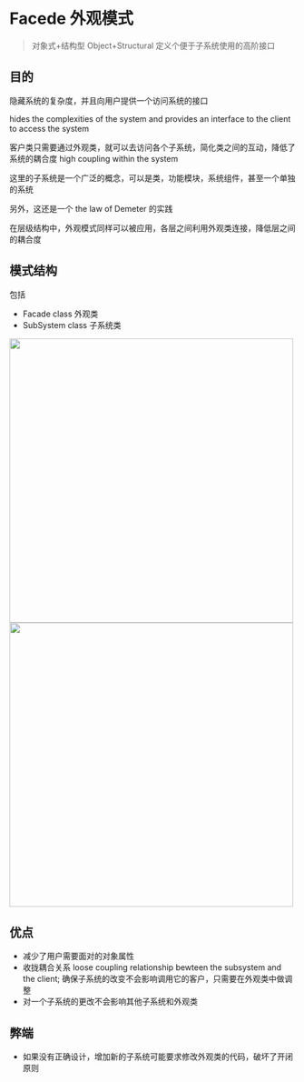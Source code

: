 # Facede 外观模式

> 对象式+结构型 Object+Structural
> 定义个便于子系统使用的高阶接口

## 目的

隐藏系统的复杂度，并且向用户提供一个访问系统的接口

hides the complexities of the system and provides an interface to the client to access the system

客户类只需要通过外观类，就可以去访问各个子系统，简化类之间的互动，降低了系统的耦合度 high coupling within the system

这里的子系统是一个广泛的概念，可以是类，功能模块，系统组件，甚至一个单独的系统

另外，这还是一个 the law of Demeter 的实践

在层级结构中，外观模式同样可以被应用，各层之间利用外观类连接，降低层之间的耦合度

## 模式结构

包括

- Facade class 外观类
- SubSystem class 子系统类

<img src="https://cdn.jsdelivr.net/gh/z1the3/myCDNassets/assets/monorepo-project/projects/z1the3-doc/source/E26778452B41DDF37999AE54948E64BD.png" width="500"/>

<img src="https://cdn.jsdelivr.net/gh/z1the3/myCDNassets/assets/monorepo-project/projects/z1the3-doc/source/2346637028.png" width="500"/>

## 优点

- 减少了用户需要面对的对象属性
- 收拢耦合关系 loose coupling relationship bewteen the subsystem and the client; 确保子系统的改变不会影响调用它的客户，只需要在外观类中做调整
- 对一个子系统的更改不会影响其他子系统和外观类

## 弊端

- 如果没有正确设计，增加新的子系统可能要求修改外观类的代码，破坏了开闭原则
